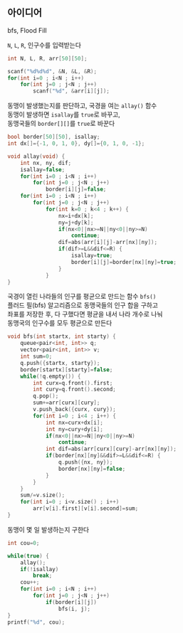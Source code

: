 ## 아이디어
bfs, Flood Fill  

`N`, `L`, `R`, 인구수를 입력받는다
```cpp
int N, L, R, arr[50][50];

scanf("%d%d%d", &N, &L, &R);
for(int i=0 ; i<N ; i++)
	for(int j=0 ; j<N ; j++)
		scanf("%d", &arr[i][j]);
```
동맹이 발생했는지를 판단하고, 국경을 여는 `allay()` 함수  
동맹이 발생하면 `isallay`를 `true`로 바꾸고,  
동맹국들의 `border[][]`를 `true`로 바꾼다
```cpp
bool border[50][50], isallay;
int dx[]={-1, 0, 1, 0}, dy[]={0, 1, 0, -1};

void allay(void) {
	int nx, ny, dif;
	isallay=false;
	for(int i=0 ; i<N ; i++)
		for(int j=0 ; j<N ; j++)
			border[i][j]=false;
	for(int i=0 ; i<N ; i++)
		for(int j=0 ; j<N ; j++)
			for(int k=0 ; k<4 ; k++) {
				nx=i+dx[k];
				ny=j+dy[k];
				if(nx<0||nx>=N||ny<0||ny>=N)
					continue;
				dif=abs(arr[i][j]-arr[nx][ny]);
				if(dif>=L&&dif<=R) {
					isallay=true;
					border[i][j]=border[nx][ny]=true;
				}
			}
}
```
국경이 열린 나라들의 인구를 평균으로 만드는 함수 `bfs()`  
플러드 필(bfs) 알고리즘으로 동맹국들의 인구 합을 구하고  
좌표를 저장한 후, 다 구했다면 평균을 내서 나라 개수로 나눠  
동맹국의 인구수를 모두 평균으로 만든다
```cpp
void bfs(int startx, int starty) {
	queue<pair<int, int>> q;
	vector<pair<int, int>> v;
	int sum=0;
	q.push({startx, starty});
	border[startx][starty]=false;
	while(!q.empty()) {
		int curx=q.front().first;
		int cury=q.front().second;
		q.pop();
		sum+=arr[curx][cury];
		v.push_back({curx, cury});
		for(int i=0 ; i<4 ; i++) {
			int nx=curx+dx[i];
			int ny=cury+dy[i];
			if(nx<0||nx>=N||ny<0||ny>=N)
				continue;
			int dif=abs(arr[curx][cury]-arr[nx][ny]);
			if(border[nx][ny]&&dif>=L&&dif<=R) {
				q.push({nx, ny});
				border[nx][ny]=false;
			}
		}
	}
	sum/=v.size();
	for(int i=0 ; i<v.size() ; i++)
		arr[v[i].first][v[i].second]=sum;
}
```
동맹이 몇 일 발생하는지 구한다
```cpp
int cou=0;

while(true) {
	allay();
	if(!isallay)
		break;
	cou++;
	for(int i=0 ; i<N ; i++)
		for(int j=0 ; j<N ; j++)
			if(border[i][j])
				bfs(i, j);
}
printf("%d", cou);
```